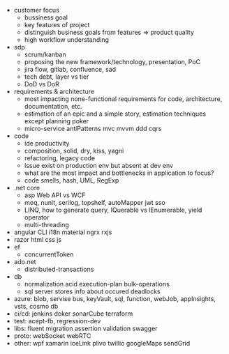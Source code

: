 * customer focus
  * bussiness goal
  * key features of project  
  * distinguish business goals from features => product quality
  * high workflow understanding
* sdp
  * scrum/kanban
  * proposing the new framework/technology, presentation, PoC
  * jira flow, gitlab, confluence, sad
  * tech debt, layer vs tier
  * DoD vs DoR
* requirements & architecture
  * most impacting none-functional requirements for code, architecture, documentation, etc.
  * estimation of an epic and a simple story, estimation techniques except planning poker
  * micro-service antiPatterns mvc mvvm ddd cqrs
* code
  * ide productivity
  * composition, solid, dry, kiss, yagni
  * refactoring, legacy code
  * issue exist on production env but absent at dev env
  * what are the most impact and bottlenecks in application to focus?
  * code smells, hash, UML, RegExp
* .net core
  * asp Web API vs WCF  
  * moq, nunit, serilog, topshelf, autoMapper jwt sso
  * LINQ, how to generate query, IQuerable vs IEnumerable, yield operator
  * multi-threading
* angular CLI i18n material ngrx rxjs
* razor html css js
* ef
  * concurrentToken
* ado.net
  * distributed-transactions
* db  
  * normalization acid execution-plan bulk-operations
  * sql server stores info about occured deadlocks
* azure: blob, servise bus, keyVault, sql, function, webJob, appInsights, vsts, cosmo db
* ci/cd: jenkins doker sonarCube terraform
* test: acept-fb, regression-dev
* libs: fluent migration assertion validation swagger
* proto: webSocket webRTC
* other: wpf xamarin iceLink plivo twillio googleMaps sendGrid


